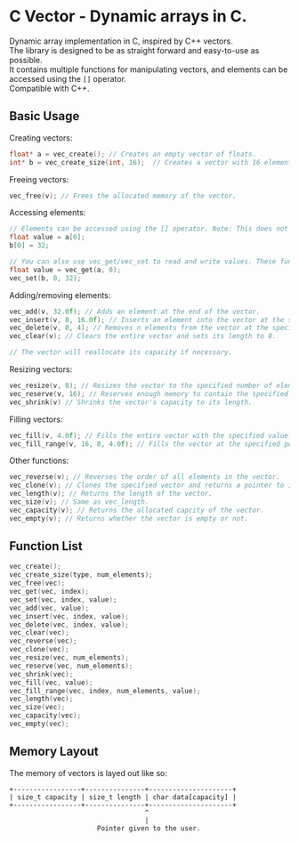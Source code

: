 # C Vector - Dynamic arrays in C.
Dynamic array implementation in C, inspired by C++ vectors.  
The library is designed to be as straight forward and easy-to-use as possible.  
It contains multiple functions for manipulating vectors, and elements can be accessed using the `[]` operator.  
Compatible with C++.

## Basic Usage
Creating vectors:
```c
float* a = vec_create(); // Creates an empty vector of floats.
int* b = vec_create_size(int, 16);  // Creates a vector with 16 elements of type int. Memory is uninitialized.
```

Freeing vectors:
```c
vec_free(v); // Frees the allocated memory of the vector.
```

Accessing elements:
```c
// Elements can be accessed using the [] operator. Note: This does not check if the index is within the vector's range.
float value = a[0];
b[0] = 32;

// You can also use vec_get/vec_set to read and write values. These functions contain boundary checks.
float value = vec_get(a, 0);
vec_set(b, 0, 32);
```

Adding/removing elements:
```c
vec_add(v, 32.0f); // Adds an element at the end of the vector.
vec_insert(v, 8, 16.0f); // Inserts an element into the vector at the specified index.
vec_delete(v, 0, 4); // Removes n elements from the vector at the specified index.
vec_clear(v); // Clears the entire vector and sets its length to 0.

// The vector will reallocate its capacity if necessary.
```

Resizing vectors:
```c
vec_resize(v, 8); // Resizes the vector to the specified number of elements. Any new memory will be uninitialized.
vec_reserve(v, 16); // Reserves enough memory to contain the specified number of elements. Length will stay the same.
vec_shrink(v) // Shrinks the vector's capacity to its length.
```

Filling vectors:
```c
vec_fill(v, 4.0f); // Fills the entire vector with the specified value.
vec_fill_range(v, 16, 8, 4.0f); // Fills the vector at the specified position/length with the specified value.
```

Other functions:
```c
vec_reverse(v); // Reverses the order of all elements in the vector.
vec_clone(v); // Clones the specified vector and returns a pointer to it.
vec_length(v); // Returns the length of the vector.
vec_size(v); // Same as vec_length.
vec_capacity(v); // Returns the allocated capcity of the vector.
vec_empty(v); // Returns whether the vector is empty or not.
```

## Function List
```c
vec_create();
vec_create_size(type, num_elements);
vec_free(vec);
vec_get(vec, index);
vec_set(vec, index, value);
vec_add(vec, value);
vec_insert(vec, index, value);
vec_delete(vec, index, value);
vec_clear(vec);
vec_reverse(vec);
vec_clone(vec);
vec_resize(vec, num_elements);
vec_reserve(vec, num_elements);
vec_shrink(vec);
vec_fill(vec, value);
vec_fill_range(vec, index, num_elements, value);
vec_length(vec);
vec_size(vec);
vec_capacity(vec);
vec_empty(vec);
```

## Memory Layout
The memory of vectors is layed out like so:
```
+-----------------+---------------+---------------------+
| size_t capacity | size_t length | char data[capacity] |
+-----------------+---------------+---------------------+
                                  ^
                                  |
                      Pointer given to the user.
```
